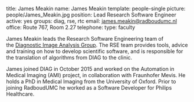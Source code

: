 title: James Meakin
name: James Meakin
template: people-single
picture: people/James_Meakin.jpg
position: Lead Research Software Engineer
active: yes
groups: diag, rse, rtc
email: james.meakin@radboudumc.nl
office: Route 767, Room 2.27
telephone:
type: faculty

James Meakin leads the Research Software Engineering team of the [Diagnostic Image Analysis Group](http://diagnijmegen.nl). The RSE team provides tools, advice and training on how to develop scientific software, and is responsible for the translation of algorithms from DIAG to the clinic.

James joined DIAG in October 2015 and worked on the Automation in Medical Imaging (AMI) project, in collaboration with Fraunhofer Mevis. He holds a PhD in Medical Imaging from the University of Oxford. Prior to joining RadboudUMC he worked as a Software Developer for Philips Healthcare.
